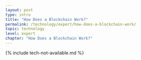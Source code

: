 ```yaml
---
layout: post
type: intro
title: "How Does a Blockchain Work?"
permalink: /technology/expert/how-does-a-blockchain-work/
topic: technology
level: expert
chapter: "How Does a Blockchain Work?"
---
```


{% include tech-not-available.md %}
